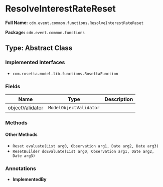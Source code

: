 # ResolveInterestRateReset

**Full Name:** `cdm.event.common.functions.ResolveInterestRateReset`

**Package:** `cdm.event.common.functions`

## Type: Abstract Class

### Implemented Interfaces

- `com.rosetta.model.lib.functions.RosettaFunction`

### Fields

| Name | Type | Description |
|------|------|-------------|
| objectValidator | `ModelObjectValidator` |  |

### Methods

#### Other Methods

- `Reset evaluate(List arg0, Observation arg1, Date arg2, Date arg3)`
- `ResetBuilder doEvaluate(List arg0, Observation arg1, Date arg2, Date arg3)`

### Annotations

- **ImplementedBy**

